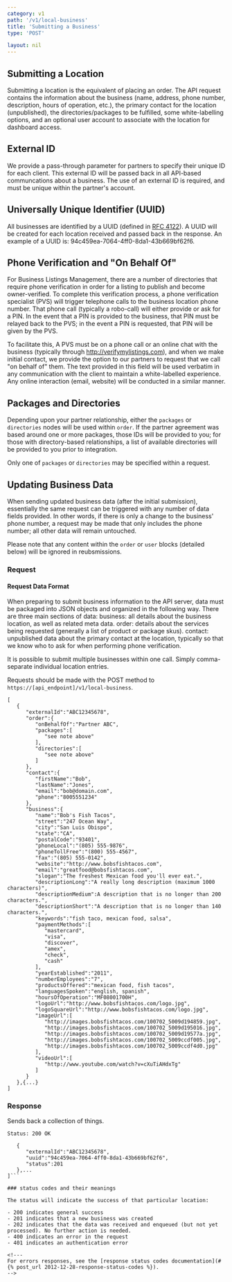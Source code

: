 ```yaml
---
category: v1
path: '/v1/local-business'
title: 'Submitting a Business'
type: 'POST'

layout: nil
---
```


## Submitting a Location

Submitting a location is the equivalent of placing an order. The API request contains the information about the business (name, address, phone number, description, hours of operation, etc.), the primary contact for the location (unpublished), the directories/packages to be fulfilled, some white-labelling options, and an optional user account to associate with the location for dashboard access.

## External ID

We provide a pass-through parameter for partners to specify their unique ID for each client. This external ID will be passed back in all API-based communcations about a business. The use of an external ID is required, and must be unique within the partner's account.

## Universally Unique Identifier (UUID)

All businesses are identified by a UUID (defined in [RFC 4122](http://www.ietf.org/rfc/rfc4122.txt)). A UUID will be created for each location received and passed back in the response. An example of a UUID is: 94c459ea-7064-4ff0-8da1-43b669bf62f6.

## Phone Verification and "On Behalf Of"

For Business Listings Management, there are a number of directories that require phone verification in order for a listing to publish and become owner-verified. To complete this verification process, a phone verification specialist (PVS) will trigger telephone calls to the business location phone number. That phone call (typically a robo-call) will either provide or ask for a PIN. In the event that a PIN is provided to the business, that PIN must be relayed back to the PVS; in the event a PIN is requested, that PIN will be given by the PVS.

To facilitate this, A PVS must be on a phone call or an online chat with the business (typically through http://verifymylistings.com), and when we make initial contact, we provide the option to our partners to request that we call "on behalf of" them. The text provided in this field will be used verbatim in any communication with the client to maintain a white-labelled experience. Any online interaction (email, website) will be conducted in a similar manner.

## Packages and Directories

Depending upon your partner relationship, either the ``packages`` or ``directories`` nodes will be used within ``order``. If the partner agreement was based around one or more packages, those IDs will be provided to you; for those with directory-based relationships, a list of available directories will be provided to you prior to integration.

Only one of ``packages`` or ``directories`` may be specified within a request.

## Updating Business Data

When sending updated business data (after the initial submission), essentially the same request can be triggered with any number of data fields provided. In other words, if there is only a change to the business' phone number, a request may be made that only includes the phone number; all other data will remain untouched.

Please note that any content within the ``order`` or ``user`` blocks (detailed below) will be ignored in reubsmissions.


### Request

#### Request Data Format

When preparing to submit business information to the API server, data must be packaged into JSON objects and organized in the following way. There are three main sections of data:
business: all details about the business location, as well as related meta data.
order: details about the services being requested (generally a list of product or package skus).
contact: unpublished data about the primary contact at the location, typically so that we know who to ask for when performing phone verification.

It is possible to submit multiple businesses within one call. Simply comma-separate individual location entries.

Requests should be made with the POST method to ```https://[api_endpoint]/v1/local-business```.

```
[
   {
      "externalId":"ABC12345678",
      "order":{
         "onBehalfOf":"Partner ABC",
         "packages":[
            "see note above"
         ],
         "directories":[
            "see note above"
         ]
      },
      "contact":{
         "firstName":"Bob",
         "lastName":"Jones",
         "email":"bob@domain.com",
         "phone":"8005551234"
      },
      "business":{
         "name":"Bob's Fish Tacos",
         "street":"247 Ocean Way",
         "city":"San Luis Obispo",
         "state":"CA",
         "postalCode":"93401",
         "phoneLocal":"(805) 555-9876",
         "phoneTollFree":"(800) 555-4567",
         "fax":"(805) 555-0142",
         "website":"http://www.bobsfishtacos.com",
         "email":"greatfood@bobsfishtacos.com",
         "slogan":"The freshest Mexican food you'll ever eat.",
         "descriptionLong":"A really long description (maximum 1000 characters)",
         "descriptionMedium":A description that is no longer than 200 characters.",
         "descriptionShort":"A description that is no longer than 140 characters.",
         "keywords":"fish taco, mexican food, salsa",
         "paymentMethods":[
            "mastercard",
            "visa",
            "discover",
            "amex",
            "check",
            "cash"
         ],
         "yearEstablished":"2011",
         "numberEmployees":"7",
         "productsOffered":"mexican food, fish tacos",
         "languagesSpoken":"english, spanish",
         "hoursOfOperation":"MF08001700H",
         "logoUrl":"http://www.bobsfishtacos.com/logo.jpg",
         "logoSquareUrl":"http://www.bobsfishtacos.com/logo.jpg",
         "imageUrl":[
            "http://images.bobsfishtacos.com/100702_5009d194859.jpg",
            "http://images.bobsfishtacos.com/100702_5009d195016.jpg",
            "http://images.bobsfishtacos.com/100702_5009d19577a.jpg",
            "http://images.bobsfishtacos.com/100702_5009ccdf005.jpg",
            "http://images.bobsfishtacos.com/100702_5009ccdf4d0.jpg"
         ],
         "videoUrl":[
            "http://www.youtube.com/watch?v=cXuTiAHdxTg"
         ]
      }
   },{...}
]
```

### Response

Sends back a collection of things.

```Status: 200 OK```
```[
   {
      "externalId":"ABC12345678",
      "uuid":"94c459ea-7064-4ff0-8da1-43b669bf62f6",
      "status":201
   },...
]```

### status codes and their meanings

The status will indicate the success of that particular location:

- 200 indicates general success
- 201 indicates that a new business was created
- 202 indicates that the data was received and enqueued (but not yet processed). No further action is needed.
- 400 indicates an error in the request
- 401 indicates an authentication error

<!---
For errors responses, see the [response status codes documentation](#{% post_url 2012-12-28-response-status-codes %}).
-->